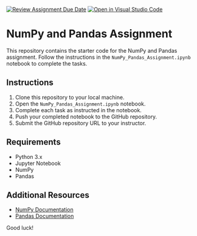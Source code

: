 [![Review Assignment Due Date](https://classroom.github.com/assets/deadline-readme-button-22041afd0340ce965d47ae6ef1cefeee28c7c493a6346c4f15d667ab976d596c.svg)](https://classroom.github.com/a/5AvitDa_)
[![Open in Visual Studio Code](https://classroom.github.com/assets/open-in-vscode-2e0aaae1b6195c2367325f4f02e2d04e9abb55f0b24a779b69b11b9e10269abc.svg)](https://classroom.github.com/online_ide?assignment_repo_id=15334872&assignment_repo_type=AssignmentRepo)
# NumPy and Pandas Assignment

This repository contains the starter code for the NumPy and Pandas assignment. Follow the instructions in the `NumPy_Pandas_Assignment.ipynb` notebook to complete the tasks.

## Instructions

1. Clone this repository to your local machine.
2. Open the `NumPy_Pandas_Assignment.ipynb` notebook.
3. Complete each task as instructed in the notebook.
4. Push your completed notebook to the GitHub repository.
5. Submit the GitHub repository URL to your instructor.

## Requirements

- Python 3.x
- Jupyter Notebook
- NumPy
- Pandas

## Additional Resources

- [NumPy Documentation](https://numpy.org/doc/)
- [Pandas Documentation](https://pandas.pydata.org/docs/)

Good luck!

